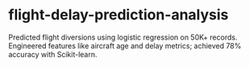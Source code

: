 # flight-delay-prediction-analysis
Predicted flight diversions using logistic regression on 50K+ records. Engineered features like aircraft age and delay metrics; achieved 78% accuracy with Scikit-learn.
